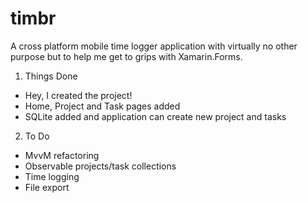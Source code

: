 # timbr
A cross platform mobile time logger application with virtually no other purpose but to help me get to grips with Xamarin.Forms.


1. Things Done
* Hey, I created the project!
* Home, Project and Task pages added
* SQLite added and application can create new project and tasks

2. To Do
* MvvM refactoring
* Observable projects/task collections
* Time logging
* File export
